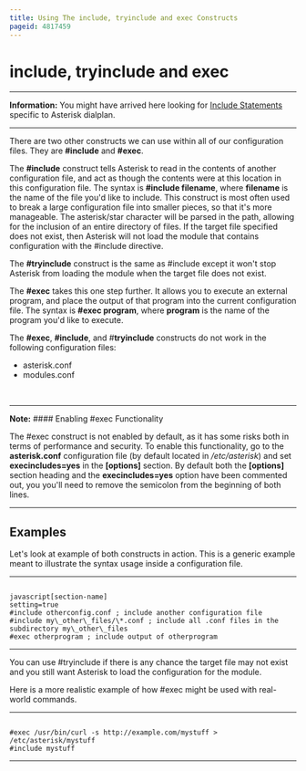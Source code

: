 ```yaml
---
title: Using The include, tryinclude and exec Constructs
pageid: 4817459
---
```


include, tryinclude and exec
============================




---


**Information:**  You might have arrived here looking for [Include Statements](/Include-Statements) specific to Asterisk dialplan.

  



---


There are two other constructs we can use within all of our configuration files. They are **#include** and **#exec**.

The **#include** construct tells Asterisk to read in the contents of another configuration file, and act as though the contents were at this location in this configuration file. The syntax is **#include filename**, where **filename** is the name of the file you'd like to include. This construct is most often used to break a large configuration file into smaller pieces, so that it's more manageable. The asterisk/star character will be parsed in the path, allowing for the inclusion of an entire directory of files. If the target file specified does not exist, then Asterisk will not load the module that contains configuration with the #include directive.

The **#tryinclude** construct is the same as #include except it won't stop Asterisk from loading the module when the target file does not exist.

The **#exec** takes this one step further. It allows you to execute an external program, and place the output of that program into the current configuration file. The syntax is **#exec program**, where **program** is the name of the program you'd like to execute.

The **#exec**, **#include**, and #**tryinclude** constructs do not work in the following configuration files:

* asterisk.conf
* modules.conf

 




---

**Note:**  #### Enabling #exec Functionality

The #exec construct is not enabled by default, as it has some risks both in terms of performance and security. To enable this functionality, go to the **asterisk.conf** configuration file (by default located in */etc/asterisk*) and set **execincludes=yes** in the **[options]** section. By default both the **[options]** section heading and the **execincludes=yes** option have been commented out, you you'll need to remove the semicolon from the beginning of both lines.

  



---


Examples
--------

Let's look at example of both constructs in action. This is a generic example meant to illustrate the syntax usage inside a configuration file.




---

  
  


```

javascript[section-name]
setting=true
#include otherconfig.conf ; include another configuration file
#include my\_other\_files/\*.conf ; include all .conf files in the subdirectory my\_other\_files
#exec otherprogram ; include output of otherprogram

```



---


You can use #tryinclude if there is any chance the target file may not exist and you still want Asterisk to load the configuration for the module.

Here is a more realistic example of how #exec might be used with real-world commands.




---

  
  


```

#exec /usr/bin/curl -s http://example.com/mystuff > /etc/asterisk/mystuff
#include mystuff

```



---


